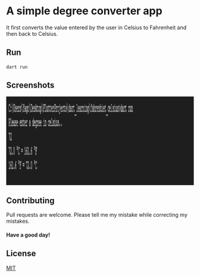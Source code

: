 # A simple degree converter app

It first converts the value entered by the user in Celsius to Fahrenheit and then back to Celsius.

## Run

```
dart run
```

## Screenshots

<img align="center" width="806" height="238" src="screenshots/screenshot.png">

## Contributing

Pull requests are welcome. Please tell me my mistake while correcting my mistakes.

#### Have a good day!

## License

[MIT](https://choosealicense.com/licenses/mit/)
